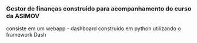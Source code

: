 ### Gestor de finanças construido para acompanhamento do curso da ASIMOV
consiste em um webapp - dashboard construído em python utilizando o framework Dash

